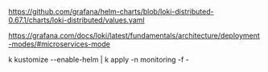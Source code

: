 https://github.com/grafana/helm-charts/blob/loki-distributed-0.67.1/charts/loki-distributed/values.yaml

https://grafana.com/docs/loki/latest/fundamentals/architecture/deployment-modes/#microservices-mode

k kustomize --enable-helm | k apply -n monitoring -f - 